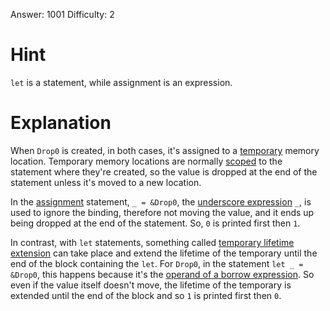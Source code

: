 Answer: 1001
Difficulty: 2

# Hint

`let` is a statement, while assignment is an expression.

# Explanation

When `Drop0` is created, in both cases, it's assigned to a [temporary] memory location.
Temporary memory locations are normally [scoped] to the statement where they're created,
so the value is dropped at the end of the statement unless it's moved to a new location.

In the [assignment] statement, `_ = &Drop0`, the [underscore expression][und_expr] `_`, is used to
ignore the binding, therefore not moving the value, and it ends up being dropped at the end of the
statement. So, `0` is printed first then `1`.

In contrast, with `let` statements, something called [temporary lifetime extension][tle] can take
place and extend the lifetime of the temporary until the end of the block containing the `let`.
For `Drop0`, in the statement `let _ = &Drop0`, this happens because it's the [operand of a borrow
expression](expr_ext). So even if the value itself doesn't move, the lifetime of the temporary is
extended until the end of the block and so `1` is printed first then `0`.


[scoped]: https://doc.rust-lang.org/stable/reference/destructors.html#r-destructors.scope.temporary
[temporary]: https://doc.rust-lang.org/stable/reference/expressions.html#temporaries
[tle]: https://doc.rust-lang.org/stable/reference/destructors.html#temporary-lifetime-extension
[assignment]: https://doc.rust-lang.org/stable/reference/expressions/operator-expr.html?highlight=destructuring#r-expr.assign.destructure
[und_expr]: https://doc.rust-lang.org/stable/reference/expressions/underscore-expr.html?highlight=underscore#_-expressions
[expr_ext]: https://doc.rust-lang.org/stable/reference/destructors.html#r-destructors.scope.lifetime-extension.exprs
